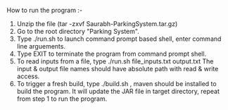 How to run the program :-
1. Unzip the file (tar -zxvf Saurabh-ParkingSystem.tar.gz) 
2. Go to the root directory "Parking System".
3. Type ./run.sh to launch command prompt based shell, enter command line arguements.
4. Type EXIT to terminate the program from command prompt shell.
5. To read inputs from a file, type ./run.sh file_inputs.txt output.txt
   The input & output file names should have absolute path with read & write access.
6. To trigger a fresh build, type ./build.sh , maven should be installed to build the program.
   It will update the JAR file in target directory, repeat from step 1 to run the program.
